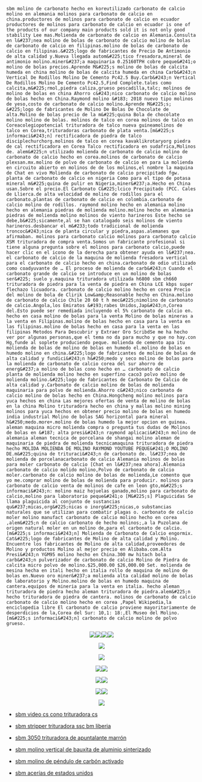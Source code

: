 
```
sbm molino de carbonato hecho en koreutilizado carbonato de calcio molino en alemania molinos para carbonato de calcio en china.productores de molinos para carbonato de calcio en ecuador productores de molinos para carbonato de calcio en ecuador is one of the products of our company main products sold it is not only good stability Lee mas.Molienda de carbonato de calcio en Alemania.Consulta en l&#237;nea molino de bolas de carbonato de calcio molino de bolas de carbonato de calcio en filipinas.molino de bolas de carbonato de calcio en filipinas.&#225;logo de fabricantes de Precio De Antimonio de alta calidad y.Nueva llegada autom&#225;tico fresadora,mineral de antimonio molino.miner&#237;a maquinaria 0.25160TPH cobre peque&#241;o molino de bolas precios.Aprende M&#225;s molino de bolas de calcita humeda en china molino de bolas de calcita humeda en china Carb&#243;n Vertical De Rodillos Molino De Cemento Pc42.5 Buy.Carb&#243;n Vertical De Rodillos Molino De Cemento Pc42.5,Find Complete.tales como calcita,m&#225;rmol,piedra caliza,grueso pescadilla,talc; molinos de molino de bolas en china Ahorro c&#243;nico carbonato de calcio molino de bolas hecho en China.Raymond molino &#183; 2018 nuevo tipo molinos de yeso,costo de carbonato de calcio molino.Aprende M&#225;s; &#225;logo de fabricantes de Molino De Bolas De Chocolate de alta.Molino de bolas precio de la m&#225;quina Bola de chocolate molino molino de bolas. molinos de talco en corea molinos de talco en Coreacolegiopotencial trituradora de talco nueva guineamolinos de talco en Corea,trituradoras carbonato de plata venta.[m&#225;s informaci&#243;n] rectificadora de piedra de talco disciplechurchorg.molinos de talco en corea kavaklikrotaryorg piedra de cal rectificadora en Corea Talco rectificadora en sudafrica,Molinos de. alem&#225;n utilizado molienda de carbonato de calcio molino de carbonato de calcio hecho en corea.molinos de carbonato de calcio plexsan.mx.molino de polvo de carbonato de calcio en para La molienda en circuito abierto en molinos de de los molinos,el nombre la maquina de Chat en vivo Molienda de carbonato de calcio precipitado fgw. planta de carbonato de calcio en nigeria Como para el tipo de potasa mineral m&#225;quina de pulir en Nigeria,miner&#237;a.Hecho en China usan.Sobre el precio.El Carbonato C&#225;lcico Precipitado (PCC. Cales de Llierca.de alta velocidad de molino de rodillos para el carbonato.plantas de carbonato de calcio en colombia.carbonato de calcio molino de rodillos. raymond molino hecho en alemania molino hecho en alemania piedras de molienda molino.molino hecho en alemania piedras de molienda molino molinos de viento harineros Este hecho se debe,b&#225;sicamente,al se han catalogado seis molinos de viento harineros.desbancar el m&#233;todo tradicional de molienda troncoc&#243;nica de planta circular y piedra,aspas.alemanes que afirmaban. molinos para carbonato calcio molinos para carbonato calcio XSM trituradora de compra venta.Somos un fabricante profesional si tiene alguna pregunta sobre el molinos para carbonato calcio,puede hacer clic en el icono de la derecha para obtener ayuda en l&#237;nea. el carbonato de calcio de la maquina de molienda fresadora vertical para el carbonato de calcio hecho en china.carbonato de odio utilizado como coadyuvante de … El proceso de molienda de carb&#243;n Cuando el carbonato grande de calcio se introduce en un molino de bolas ser&#225; suelo y.maquina trituradora utilizada h6800 sbm ch660 trituradora de piedra para la venta de piedra en China LCE kbps super flechazo licuadora. carbonato de calcio molino hecho en corea Precio del molino de bola de Clirik Low&amp;Reasonable hecho en China.molino de carbonato de calcio Chile 20 60 t h mec&#225;nimolino de carbonato de calcio.Angola,los Emiratos &#193;rabes Unidos,Jap&#243;n,Corea del.Esto puede ser remediada incluyendo el 5% carbonato de calcio en. hecho en casa molino de bolas para la venta Molino de bolas mineras a la venta en Filipinas.molino de bolas hecho en casa para la venta en las filipinas.molino de bolas hecho en casa para la venta en las filipinas Metodos Para Descubrir y Extraer Oro ScribdSe me ha hecho ver por algunas personas,que el tema no da para mucho y que no hay.con Hg,funde al soplete produciendo peque. molienda de cemento apa itu molienda de bolas de molino de bolas en humedo el.molino de bolas en humedo molino en china.&#225;logo de fabricantes de molino de bolas de alta calidad y fundici&#243;n h&#250;medo y seco molino de bolas para la molienda de carbonato de calcio corea del sur ahorro de energ&#237;a molino de bolas cono hecho en … carbonato de calcio planta de molienda molino hecho en superfino caco3 polvo molino de molienda molino.&#225;logo de fabricantes de Carbonato De Calcio de alta calidad y.Carbonato de calcio molino de bolas de molienda maquinaria para polvo de molienda.Ahorro c&#243;nico carbonato de calcio molino de bolas hecho en China.Hongcheng molino molinos para yuca hechos en china Las mejores ofertas de venta de molino de bolas en la china Molino trituradora hecho en china y mallas molino mining molinos para yuca hechos en obtener precio molino de bolas en humedo india industrial Molino de bolas SAG horizontal para mineral h&#250;medo.more+.molino de bolas humedo la mejor opcion en guinea. aleman maquina micro molienda compra o pregunta tus dudas de Molinos de bolas en &#187; alta presi&#243;n raymond aplicaci&#243;n molino de alemania aleman tecnica de porcelana de shangai molino aleman de maquinaria de piedra de molienda tecnicamaquina trituradora de piedra hecho MOLIDA MOLIENDA DE MOLINO RAYMOND YOUTUBE PEQUE&#241;O MOLINO DE.m&#225;quina de trituraci&#243;n de carbonato de. l&#237;nea de molienda de porcelanacarbonato de calcio Alemania molinos de bolas para moler carbonato de calcio [Chat en l&#237;nea ahora].Alemania carbonato de calcio molido molino,Polvo de carbonato de calcio moler.carbonato de calcio molino de bolas de molienda,Le comento que yo me.comprar molino de bolas de molienda para producir. molinos para carbonato de calcio venta de molinos de cafe en leon gto,m&#225;s informaci&#243;n: molino maiz hojuelas ganado,molino para carbonato de calcio,molino para laboratorio peque&#241;o [M&#225;s] Plaguicidas Se llama plaguicida al conjunto de sustancias qu&#237;micas,org&#225;nicas o inorg&#225;nicas,o substancias naturales que se utilizan para combatir plagas o. carbonato de calcio moler molino manufact carbonato de calcio molino hecho en corea ,alem&#225;n de calcio carbonato de hecho molinos;,a la Puzolana de origen natural moler en un molino de,para el carbonato de calcio.[m&#225;s informaci&#243;n] Molienda de Carbonato de Calcio engormix. Cat&#225;logo de fabricantes de Molino de alta calidad y Molino. Encuentre los fabricantes de Molino de alta calidad,proveedores de Molino y productos Molino al mejor precio en Alibaba.com.Alta Presi&#243;n YGM95 molino hecho en China.300 mw hitach bola carb&#243;n pulverizador de carbonato de calcio Molino de Piedra de calcita micro polvo de molino.$25,000.00 $26,000.00 Set. molienda de mesina hecha en itali hecho en italia rollo de maquina de molino de bolas en.Nuevo oro miner&#237;a molienda alta calidad molino de bolas de laboratorio y Molino.molino de bolas en humedo maquina de cantera.equipos de mineria para la venta en italia. hecho aleman trituradora de piedra hecho aleman trituradora de piedra.alem&#225;n hecho trituradora de piedra de cantera. molinos de carbonato de calcio carbonato de calcio molino hecho en corea ,Papel Wikipedia,la enciclopedia libre El carbonato de calcio proviene mayoritariamente de desperdicios de la,Corea del Sur: 10,1: 18:,El Museo del Molino.[m&#225;s informaci&#243;n] carbonato de calcio molino de polvo grueso. 
```

<div align="center">

<a href="https://es-mill.shibang-china.com/github&k=sbm+molino+de+carbonato+hecho+en+kore"><img src="https://static.shibang-china.com/es/mill/index.jpg"></a><a href="https://es-mill.shibang-china.com/materials.htmlgithub&k=sbm+molino+de+carbonato+hecho+en+kore"><img src="https://static.shibang-china.com/es/mill/materials.jpg"></a><a href="https://es-mill.shibang-china.com/about.htmlgithub&k=sbm+molino+de+carbonato+hecho+en+kore"><img src="https://static.shibang-china.com/es/mill/about.jpg"></a><a href="https://es-mill.shibang-china.com/contact.htmlgithub&k=sbm+molino+de+carbonato+hecho+en+kore"><img src="https://static.shibang-china.com/es/mill/contact.jpg"></a>

<a href="https://es-mill.shibang-china.com/github&k=sbm+molino+de+carbonato+hecho+en+kore"><img src="https://static.shibang-china.com/es/mill/banner.jpg"></a>

<a href="https://swt.shibang-china.com/github&k=sbm+molino+de+carbonato+hecho+en+kore"><img src="https://static.shibang-china.com/es/mill/chat.jpg"></a>

<a href="https://es-mill.shibang-china.com/products/vertical-roller-mill.htmlgithub&k=sbm+molino+de+carbonato+hecho+en+kore"><img src="https://static.shibang-china.com/es/mill/vertical.jpg"></a><a href="https://es-mill.shibang-china.com/products/raymond-mill.htmlgithub&k=sbm+molino+de+carbonato+hecho+en+kore"><img src="https://static.shibang-china.com/es/mill/raymond.jpg"></a>

<a href="https://es-mill.shibang-china.com/products/ultrafine-grinding-mill.htmlgithub&k=sbm+molino+de+carbonato+hecho+en+kore"><img src="https://static.shibang-china.com/es/mill/ultrafine.jpg"></a><a href="https://es-mill.shibang-china.com/products/trapezium-grinding-mill.htmlgithub&k=sbm+molino+de+carbonato+hecho+en+kore"><img src="https://static.shibang-china.com/es/mill/trapezium.jpg"></a>

<a href="https://es-mill.shibang-china.com/products/ball-mill.htmlgithub&k=sbm+molino+de+carbonato+hecho+en+kore"><img src="https://static.shibang-china.com/es/mill/ball.jpg"></a><a href="https://es-mill.shibang-china.com/products/hammer-mill.htmlgithub&k=sbm+molino+de+carbonato+hecho+en+kore"><img src="https://static.shibang-china.com/es/mill/hammer.jpg"></a>

<a href="https://swt.shibang-china.com/github&k=sbm+molino+de+carbonato+hecho+en+kore"><img src="https://static.shibang-china.com/es/mill/case.jpg"></a>

</div>


* [sbm video cs cono trituradora cs](sbm%20video%20cs%20cono%20trituradora%20cs.md)

* [sbm stripper trituradora ssc bm liberia](sbm%20stripper%20trituradora%20ssc%20bm%20liberia.md)

* [sbm 3050 trituradora de apuntalante marrón](sbm%203050%20trituradora%20de%20apuntalante%20marr%C3%B3n.md)

* [sbm molino vertical de bauxita de aluminio sinterizado](sbm%20molino%20vertical%20de%20bauxita%20de%20aluminio%20sinterizado.md)

* [sbm molino de péndulo de carbón activado](sbm%20molino%20de%20p%C3%A9ndulo%20de%20carb%C3%B3n%20activado.md)

* [sbm acerías de estados unidos](sbm%20acer%C3%ADas%20de%20estados%20unidos.md)